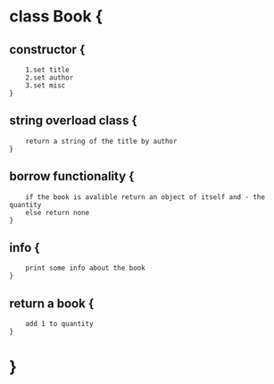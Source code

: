 # class Book {
##  constructor {
        1.set title
        2.set author
        3.set misc
    }
##  string overload class {
        return a string of the title by author
    }
    
##  borrow functionality {
        if the book is avalible return an object of itself and - the quantity
        else return none
    }
        
##  info {
        print some info about the book
    }

##  return a book {
        add 1 to quantity
    }
# }